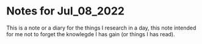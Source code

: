 # Notes for Jul_08_2022

This is a note or a diary for the things I research in a day, this note intended for me not to forget the knowlegde I has gain (or things I has read).
